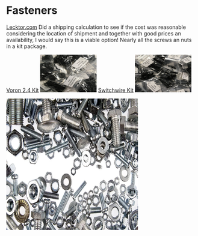 # Fasteners

[Lecktor.com](https://lecktor.com/en/)  Did a shipping calculation to see if the cost was reasonable considering the location of shipment and together with good prices an availability, I would say this is a viable option! Nearly all the screws an nuts in a kit package.

[Voron 2.4 Kit](/Build%20Resources/Fasteners/Voron%202.4) <img src="images/VRN-24-HRDWR-KIT-BLK.jpg" width=150 height=100 title="foto" /> [Switchwire Kit](/Build%20Resources/Fasteners/Voron%20Switchwire) <img src="images/VRN-SW-HRDWR-KIT.jpg" width=150 height=100 title="foto" />

<img src="images/screws.webp" width=350 height=350 title="Fasteners" />
